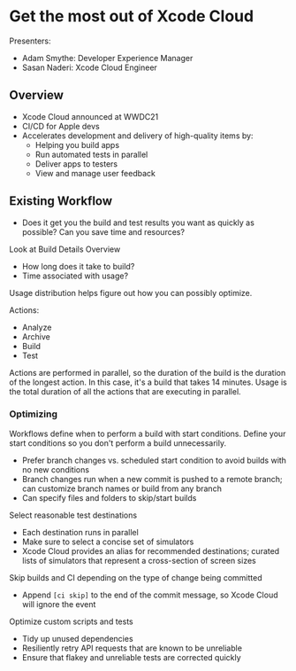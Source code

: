 # Get the most out of Xcode Cloud

Presenters:
- Adam Smythe: Developer Experience Manager
- Sasan Naderi: Xcode Cloud Engineer

## Overview

- Xcode Cloud announced at WWDC21
- CI/CD for Apple devs
- Accelerates development and delivery of high-quality items by:
  - Helping you build apps
  - Run automated tests in parallel
  - Deliver apps to testers
  - View and manage user feedback

## Existing Workflow

- Does it get you the build and test results you want as quickly as possible? Can you save time and resources?

Look at Build Details Overview
- How long does it take to build?
- Time associated with usage?

Usage distribution helps figure out how you can possibly optimize.

Actions:
- Analyze
- Archive
- Build
- Test

Actions are performed in parallel, so the duration of the build is the duration of the longest action. In this case, it's a build that takes 14 minutes.
Usage is the total duration of all the actions that are executing in parallel.

### Optimizing

Workflows define when to perform a build with start conditions. Define your start conditions so you don't perform a build unnecessarily.

- Prefer branch changes vs. scheduled start condition to avoid builds with no new conditions
- Branch changes run when a new commit is pushed to a remote branch; can customize branch names or build from any branch
- Can specify files and folders to skip/start builds

Select reasonable test destinations

- Each destination runs in parallel
- Make sure to select a concise set of simulators
- Xcode Cloud provides an alias for recommended destinations; curated lists of simulators that represent a cross-section of screen sizes

Skip builds and CI depending on the type of change being committed

- Append `[ci skip]` to the end of the commit message, so Xcode Cloud will ignore the event

Optimize custom scripts and tests

- Tidy up unused dependencies
- Resiliently retry API requests that are known to be unreliable
- Ensure that flakey and unreliable tests are corrected quickly
